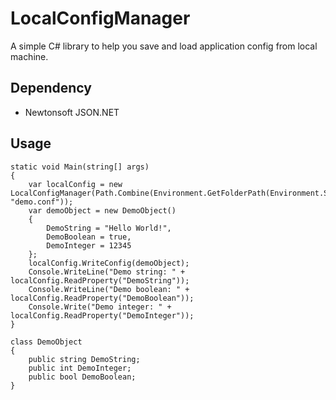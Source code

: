 # LocalConfigManager
A simple C# library to help you save and load application config from local machine.
## Dependency
- Newtonsoft JSON.NET
## Usage
```
static void Main(string[] args)
{
    var localConfig = new LocalConfigManager(Path.Combine(Environment.GetFolderPath(Environment.SpecialFolder.Desktop), "demo.conf"));
    var demoObject = new DemoObject()
    {
        DemoString = "Hello World!",
        DemoBoolean = true,
        DemoInteger = 12345
    };
    localConfig.WriteConfig(demoObject);
    Console.WriteLine("Demo string: " + localConfig.ReadProperty("DemoString"));
    Console.WriteLine("Demo boolean: " + localConfig.ReadProperty("DemoBoolean"));
    Console.Write("Demo integer: " + localConfig.ReadProperty("DemoInteger"));
}

class DemoObject
{
    public string DemoString;
    public int DemoInteger;
    public bool DemoBoolean;
}
```
